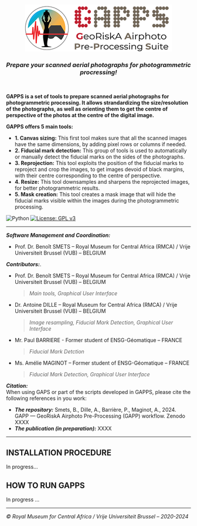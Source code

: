 <div align="center">
	<img src="https://github.com/GeoRiskA/GAPPS/blob/main/GAPPS_logo_forGUI.png">
</div> 

<h3 align="center">
<i>Prepare your scanned aerial photographs for photogrammetric procressing!</i>
</h3>

<br>

**GAPPS is a set of tools to prepare scanned aerial photographs for photogrammetric processing. It allows strandardizing the size/resolution of the photographs, as well as orienting them to get the centre of perspective of the photos at the centre of the digital image.**  

**GAPPS offers 5 main tools:**  
- **1. Canvas sizing:**  This first tool makes sure that all the scanned images have the same dimensions, by adding pixel rows or columns if needed.  
- **2. Fiducial mark detection:** This group of tools is used to automatically or manually detect the fiducial marks on the sides of the photographs.  
- **3. Reprojection:** This tool exploits the position of the fiducial marks to reproject and crop the images, to get images devoid of black margins, with their centre corresponding to the centre of perspective.  
- **4. Resize:** This tool downsamples and sharpens the reprojected images, for better photogrammetric results.  
- **5. Mask creation:** This tool creates a mask image that will hide the fiducial marks visible within the images during the photogrammetric processing.

![Python](https://img.shields.io/badge/python-3670A0?style=for-the-badge&logo=python&logoColor=ffdd54) [![License: GPL v3](https://img.shields.io/badge/License-GPLv3-blue.svg)](https://www.gnu.org/licenses/gpl-3.0)

-------

***Software Management and Coordination:***  
- Prof. Dr. Benoît SMETS – Royal Museum for Central Africa (RMCA) / Vrije Universiteit Brussel (VUB) – BELGIUM  

***Contributors:***. 
- Prof. Dr. Benoît SMETS – Royal Museum for Central Africa (RMCA) / Vrije Universiteit Brussel (VUB) – BELGIUM  
  > *Main tools, Graphical User Interface*   
- Dr. Antoine DILLE – Royal Museum for Central Africa (RMCA) / Vrije Universiteit Brussel (VUB) – BELGIUM  
  > *Image resampling, Fiducial Mark Detection, Graphical User Interface*   
- Mr. Paul BARRIERE - Former student of ENSG-Géomatique – FRANCE
  > *Fiducial Mark Detction*  
- Ms. Amélie MAGINOT – Former student of ENSG-Géomatique – FRANCE
  > *Fiducial Mark Detection, Graphical User Interface*  

***Citation:***  
When using GAPS or part of the scripts developed in GAPPS, please cite the following references in you work:  
- ***The repository:*** Smets, B., Dille, A., Barrière, P., Maginot, A., 2024.  GAPP — GeoRiskA Airphoto Pre-Processing (GAPP) workflow. Zenodo XXXX
- ***The publication (in preparation):*** XXXX

--------------

## INSTALLATION PROCEDURE  

In progress...  

## HOW TO RUN GAPPS  

In progress ...  

----------------

*&copy; Royal Museum for Central Africa / Vrije Universiteit Brussel – 2020-2024*
